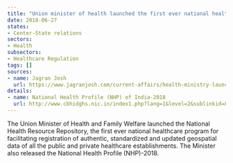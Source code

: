 ```yaml
---
title: "Union minister of health launched the first ever national healthcare program"
date: 2018-06-27
states:
- Center-State relations
sectors:
- Health
subsectors:
- Healthcare Regulation
tags: []
sources:
- name: Jagran Josh
  url: https://www.jagranjosh.com/current-affairs/health-ministry-launches-indias-first-national-healthcare-facility-registry-1529485862-1
details:
- name: National Health Profile (NHP) of India-2018
  url: http://www.cbhidghs.nic.in/index1.php?lang=1&level=2&sublinkid=88&lid=1138
---
```


The Union Minister of Health and Family Welfare launched the National Health Resource Repository, the first ever national healthcare program for facilitating registration of authentic, standardized and updated geospatial data of all the public and private healthcare establishments. The Minister also released the National Health Profile (NHP)-2018.
